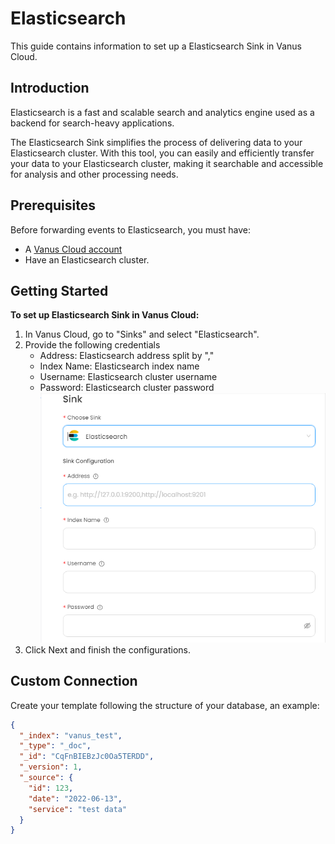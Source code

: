 # Elasticsearch

This guide contains information to set up a Elasticsearch Sink in Vanus Cloud.

## Introduction

Elasticsearch is a fast and scalable search and analytics engine used as a backend for search-heavy applications.

The Elasticsearch Sink simplifies the process of delivering data to your Elasticsearch cluster. With this tool, you can easily and efficiently transfer your data to your Elasticsearch cluster, making it searchable and accessible for analysis and other processing needs.

## Prerequisites

Before forwarding events to Elasticsearch, you must have:

- A [Vanus Cloud account](https://cloud.vanus.ai)
- Have an Elasticsearch cluster.

## Getting Started

**To set up Elasticsearch Sink in Vanus Cloud:**

1. In Vanus Cloud, go to "Sinks" and select "Elasticsearch".
2. Provide the following credentials
   - Address: Elasticsearch address split by ","
   - Index Name: Elasticsearch index name
   - Username: Elasticsearch cluster username
   - Password: Elasticsearch cluster password
     ![](images/elasticsearch.png)
3. Click Next and finish the configurations.

## Custom Connection

Create your template following the structure of your database, an example:

```json
{
  "_index": "vanus_test",
  "_type": "_doc",
  "_id": "CqFnBIEBzJc0Oa5TERDD",
  "_version": 1,
  "_source": {
    "id": 123,
    "date": "2022-06-13",
    "service": "test data"
  }
}
```
